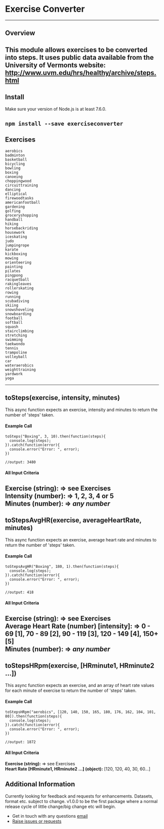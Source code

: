 # Exercise Converter
---
## Overview
This module allows exercises to be converted into steps. It uses public data available from the University of Vermonts website:  http://www.uvm.edu/hrs/healthy/archive/steps.html
---

## Install
Make sure your version of Node.js is at least 7.6.0.

```npm install --save exerciseconverter```
---

## Exercises  
```
aerobics  
badminton  
basketball  
bicycling  
bowling  
boxing  
canoeing  
choppingwood  
circuittraining  
dancing  
elliptical  
firewoodtasks  
americanfootball  
gardening  
golfing  
groceryshopping  
handball  
hiking  
horsebackriding  
housework  
iceskating  
judo  
jumpingrope  
karate  
kickboxing  
mowing  
orienteering  
painting  
pilates  
pingpong  
racquetball  
rakingleaves  
rollerskating  
rowing  
running  
scubadiving  
skiing  
snowshoveling  
snowboarding  
football  
softball  
squash  
stairclimbing  
stretching  
swimming  
taekwondo  
tennis  
trampoline  
volleyball  
car  
wateraerobics  
weighttraining  
yardwork  
yoga  
```
---

## toSteps(exercise, intensity, minutes)
This async function expects an exercise, intensity and minutes to return the number of 'steps' taken.

#### Example Call
```
toSteps("Boxing", 3, 10).then(function(steps){
  console.log(steps);
}).catch(function(error){
  console.error("Error: ", error);
})

//output: 3480
```
#### All Input Criteria  
**Exercise (string):** => see Exercises  
**Intensity (number):** => 1, 2, 3, 4 or 5  
**Minutes (number):** => *any number*  
---
## toStepsAvgHR(exercise, averageHeartRate, minutes)
This async function expects an exercise, average heart rate and minutes to return the number of 'steps' taken.

#### Example Call
```
toStepsAvgHR("Boxing", 180, 1).then(function(steps){
  console.log(steps);
}).catch(function(error){
  console.error("Error: ", error);
})

//output: 418
```
#### All Input Criteria 
**Exercise (string):** => see Exercises  
**Average Heart Rate (number) [intensity]:** => 0 - 69 [1], 70 - 89 [2], 90 - 119 [3], 120 - 149 [4], 150+ [5]    
**Minutes (number):** => *any number*  
---
## toStepsHRpm(exercise, [HRminute1, HRminute2 ...])
This async function expects an exercise, and an array of heart rate values for each minute of exercise to return the number of 'steps' taken.

#### Example Call
```
toStepsHRpm("aerobics", [120, 140, 150, 165, 180, 176, 162, 104, 101, 80]).then(function(steps){
  console.log(steps);
}).catch(function(error){
  console.error("Error: ", error);
})

//output: 1872
```  

#### All Input Criteria  
**Exercise (string):** => see Exercises  
**Heart Rate [HRminute1, HRminute2 ...] (object):** [120, 120, 40, 30, 60...]  
  
## Additional Information

Currently looking for feedback and requests for enhancements. Datasets, format etc. subject to change. v1.0.0 to be the first package where a normal release cycle of little change/big change etc will begin.

* Get in touch with any questions [email](mailto:aiden.g@live.co.uk)
* [Raise issues or requests](https://github.com/GallagherAiden/exerciseConverter/issues/new)

